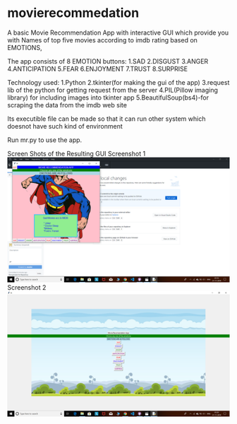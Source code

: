 # movierecommedation
A basic Movie Recommendation App with interactive GUI which provide you with Names of top five movies according to imdb rating based on EMOTIONS,

The app consists of 8 EMOTION buttons:
1.SAD 
2.DISGUST 
3.ANGER 
4.ANTICIPATION 
5.FEAR 
6.ENJOYMENT 
7.TRUST 
8.SURPRISE

Technology used:
1.Python
2.tkinter(for making the gui of the app)
3.request lib of the python for getting request from the server
4.PIL(Pillow imaging library) for including images into tkinter app
5.BeautifulSoup(bs4)-for scraping the data from the imdb web site

Its executible file can be made so that it can run other system which doesnot have such kind of environment

Run mr.py to use the app.

Screen Shots of the Resulting GUI
Screenshot 1
![mr Screeenshots](Screenshot1.png)
Screenshot 2
![mr Screeenshots](Screenshot2.png)